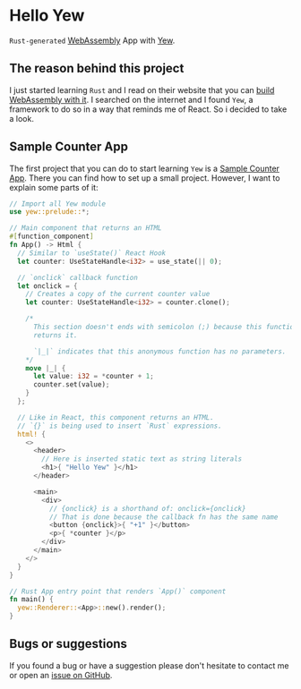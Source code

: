 # Hello Yew

`Rust-generated` [WebAssembly](https://webassembly.org/) App with
[Yew](https://yew.rs/).

## The reason behind this project

I just started learning `Rust` and I read on their website that you can [build
WebAssembly with it](https://www.rust-lang.org/what/wasm). I searched on
the internet and I found `Yew`, a framework to do so in a way that reminds me
of React. So i decided to take a look.

## Sample Counter App

The first project that you can do to start learning `Yew` is a [Sample Counter
App](https://yew.rs/docs/getting-started/build-a-sample-app). There you can find
how to set up a small project. However, I want to explain some parts of it:

```rust
// Import all Yew module
use yew::prelude::*;

// Main component that returns an HTML
#[function_component]
fn App() -> Html {
  // Similar to `useState()` React Hook
  let counter: UseStateHandle<i32> = use_state(|| 0);

  // `onclick` callback function
  let onclick = {
    // Creates a copy of the current counter value
    let counter: UseStateHandle<i32> = counter.clone();

    /*
      This section doesn't ends with semicolon (;) because this functions
      returns it.

      `|_|` indicates that this anonymous function has no parameters.
    */
    move |_| {
      let value: i32 = *counter + 1;
      counter.set(value);
    }
  };

  // Like in React, this component returns an HTML.
  // `{}` is being used to insert `Rust` expressions.
  html! {
    <>
      <header>
        // Here is inserted static text as string literals
        <h1>{ "Hello Yew" }</h1>
      </header>

      <main>
        <div>
          // {onclick} is a shorthand of: onclick={onclick}
          // That is done because the callback fn has the same name
          <button {onclick}>{ "+1" }</button>
          <p>{ *counter }</p>
        </div>
      </main>
    </>
  }
}

// Rust App entry point that renders `App()` component
fn main() {
  yew::Renderer::<App>::new().render();
}
```

## Bugs or suggestions

If you found a bug or have a suggestion please don't hesitate to contact me or
open an
[issue on GitHub](https://github.com/pabcrudel/hello-yew/issues).
